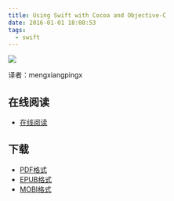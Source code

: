 ```yaml
---
title: Using Swift with Cocoa and Objective-C
date: 2016-01-01 18:08:53
tags:
  - swift
---
```


![](https://ek8whxe.cloudimg.io/s/width/226/https://www.gitbook.com/cover/book/mengxiangpingx/using-swift-with-cocoa-and-objective-c.jpg?build=1420522443865&v=12.0.2)

译者：mengxiangpingx

<!--more-->

## 在线阅读 ##

+ [在线阅读](https://www.gitbook.com/book/mengxiangpingx/using-swift-with-cocoa-and-objective-c/details)

## 下载 ##

+ [PDF格式](https://www.gitbook.com/download/pdf/book/mengxiangpingx/using-swift-with-cocoa-and-objective-c)
+ [EPUB格式](https://www.gitbook.com/download/epub/book/mengxiangpingx/using-swift-with-cocoa-and-objective-c)
+ [MOBI格式](https://www.gitbook.com/download/mobi/book/mengxiangpingx/using-swift-with-cocoa-and-objective-c)